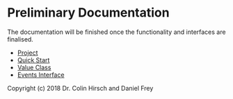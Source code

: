 # Preliminary Documentation

The documentation will be finished once the functionality and interfaces are finalised.

* [Project](httsp://github.com/taocpp/json)
* [Quick Start](Quick-Start.md)
* [Value Class](Value-Class.md)
* [Events Interface](Events-Interface.md)

Copyright (c) 2018 Dr. Colin Hirsch and Daniel Frey
